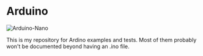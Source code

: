 # Arduino

![Arduino-Nano](images/arduino-nano.jpg)

This is my repository for Ardino examples and tests. Most of them probably 
won't be documented beyond having an .ino file.

